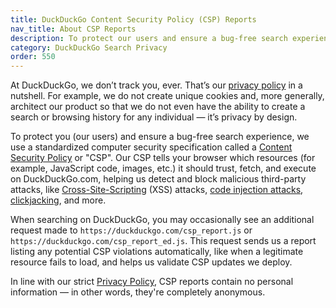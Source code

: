 ```yaml
---
title: DuckDuckGo Content Security Policy (CSP) Reports
nav_title: About CSP Reports
description: To protect our users and ensure a bug-free search experience, DuckDuckGo uses a security specification called a Content Security Policy.
category: DuckDuckGo Search Privacy
order: 550
---
```


At DuckDuckGo, we don’t track you, ever. That’s our [privacy policy](https://duckduckgo.com/privacy) in a nutshell. For example, we do not create unique cookies and, more generally, architect our product so that we do not even have the ability to create a search or browsing history for any individual — it’s privacy by design.

To protect you (our users) and ensure a bug-free search experience, we use a standardized computer security specification called a [Content Security Policy](https://en.wikipedia.org/wiki/Content_Security_Policy) or "CSP". Our CSP tells your browser which resources (for example, JavaScript code, images, etc.) it should trust, fetch, and execute on DuckDuckGo.com, helping us detect and block malicious third-party attacks, like [Cross-Site-Scripting](https://en.wikipedia.org/wiki/Cross-site_scripting) (XSS) attacks, [code injection attacks](https://en.wikipedia.org/wiki/Code_injection), [clickjacking](https://en.wikipedia.org/wiki/Clickjacking), and more.

When searching on DuckDuckGo, you may occasionally see an additional request made to `https://duckduckgo.com/csp_report.js` or `https://duckduckgo.com/csp_report_ed.js`. This request sends us a report listing any potential CSP violations automatically, like when a legitimate resource fails to load, and helps us validate CSP updates we deploy.

In line with our strict [Privacy Policy](https://duckduckgo.com/privacy), CSP reports contain no personal information — in other words, they're completely anonymous.
